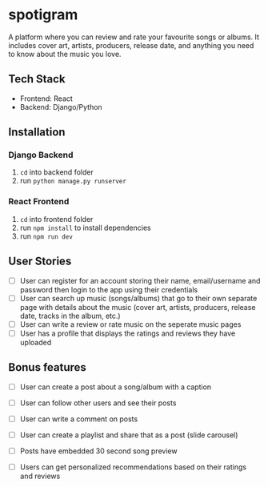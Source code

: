 # spotigram

A platform where you can review and rate your favourite songs or albums. It includes cover art, artists, producers, release date, and anything you need to know about the music you love.

## Tech Stack

- Frontend: React
- Backend: Django/Python

## Installation

### Django Backend

1. `cd` into backend folder
2. run `python manage.py runserver`

### React Frontend

1. `cd` into frontend folder
2. run `npm install` to install dependencies
3. run `npm run dev`

## User Stories

- [ ] User can register for an account storing their name, email/username and password then login to the app using their credentials
- [ ] User can search up music (songs/albums) that go to their own separate page with details about the music (cover art, artists, producers, release date, tracks in the album, etc.)
- [ ] User can write a review or rate music on the seperate music pages
- [ ] User has a profile that displays the ratings and reviews they have uploaded

## Bonus features

- [ ] User can create a post about a song/album with a caption
- [ ] User can follow other users and see their posts
- [ ] User can write a comment on posts
- [ ] User can create a playlist and share that as a post (slide carousel)
- [ ] Posts have embedded 30 second song preview
- [ ] Users can get personalized recommendations based on their ratings and reviews
  
